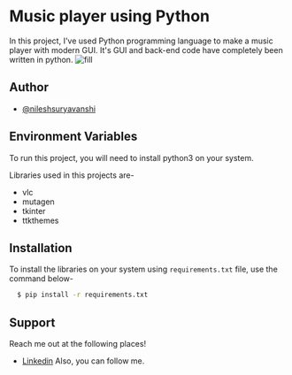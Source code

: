 
# Music player using Python
In this project, I've used Python programming language to make a music player with modern GUI. It's GUI and back-end code have completely been written in python.
![fill](https://user-images.githubusercontent.com/77235287/105699820-fa27a000-5f2d-11eb-8207-8fe681155c6d.png)

## Author

- [@nileshsuryavanshi](https://www.github.com/nileshsuryavanshi)

  
## Environment Variables
To run this project, you will need to install python3 on your system.

Libraries used in this projects are-
- vlc
- mutagen
- tkinter
- ttkthemes


  
## Installation 

To install the libraries on your system using `requirements.txt` file, use the command below-

```bash 
  $ pip install -r requirements.txt
```
    
## Support

Reach me out at the following places!
- [Linkedin](  linkedin.com/in/nilesh-kumar-suryavanshi-26b251206)
Also, you can follow me.
